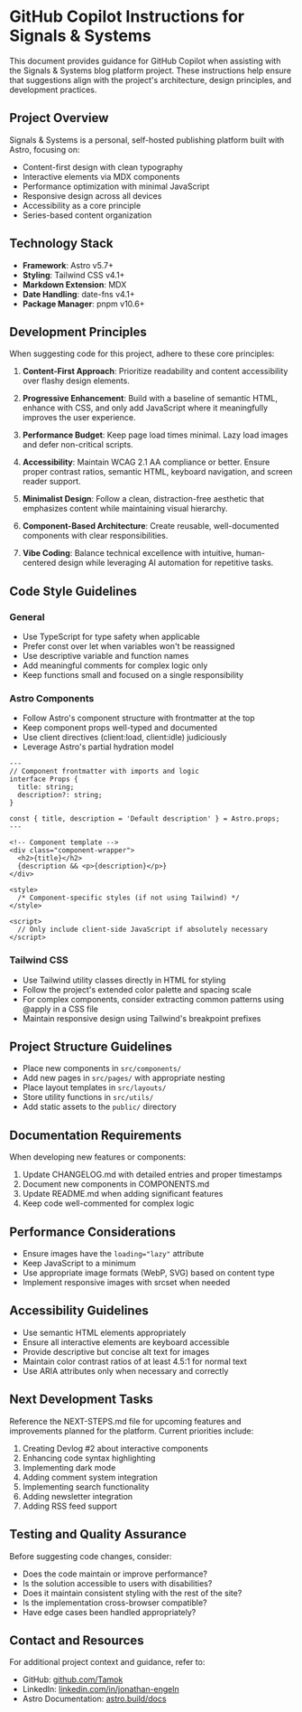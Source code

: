 # GitHub Copilot Instructions for Signals & Systems

This document provides guidance for GitHub Copilot when assisting with the Signals & Systems blog platform project. These instructions help ensure that suggestions align with the project's architecture, design principles, and development practices.

## Project Overview

Signals & Systems is a personal, self-hosted publishing platform built with Astro, focusing on:

- Content-first design with clean typography
- Interactive elements via MDX components
- Performance optimization with minimal JavaScript
- Responsive design across all devices
- Accessibility as a core principle
- Series-based content organization

## Technology Stack

- **Framework**: Astro v5.7+
- **Styling**: Tailwind CSS v4.1+
- **Markdown Extension**: MDX
- **Date Handling**: date-fns v4.1+
- **Package Manager**: pnpm v10.6+

## Development Principles

When suggesting code for this project, adhere to these core principles:

1. **Content-First Approach**: Prioritize readability and content accessibility over flashy design elements.

2. **Progressive Enhancement**: Build with a baseline of semantic HTML, enhance with CSS, and only add JavaScript where it meaningfully improves the user experience.

3. **Performance Budget**: Keep page load times minimal. Lazy load images and defer non-critical scripts.

4. **Accessibility**: Maintain WCAG 2.1 AA compliance or better. Ensure proper contrast ratios, semantic HTML, keyboard navigation, and screen reader support.

5. **Minimalist Design**: Follow a clean, distraction-free aesthetic that emphasizes content while maintaining visual hierarchy.

6. **Component-Based Architecture**: Create reusable, well-documented components with clear responsibilities.

7. **Vibe Coding**: Balance technical excellence with intuitive, human-centered design while leveraging AI automation for repetitive tasks.

## Code Style Guidelines

### General

- Use TypeScript for type safety when applicable
- Prefer const over let when variables won't be reassigned
- Use descriptive variable and function names
- Add meaningful comments for complex logic only
- Keep functions small and focused on a single responsibility

### Astro Components

- Follow Astro's component structure with frontmatter at the top
- Keep component props well-typed and documented
- Use client directives (client:load, client:idle) judiciously
- Leverage Astro's partial hydration model

```astro
---
// Component frontmatter with imports and logic
interface Props {
  title: string;
  description?: string;
}

const { title, description = 'Default description' } = Astro.props;
---

<!-- Component template -->
<div class="component-wrapper">
  <h2>{title}</h2>
  {description && <p>{description}</p>}
</div>

<style>
  /* Component-specific styles (if not using Tailwind) */
</style>

<script>
  // Only include client-side JavaScript if absolutely necessary
</script>
```

### Tailwind CSS

- Use Tailwind utility classes directly in HTML for styling
- Follow the project's extended color palette and spacing scale
- For complex components, consider extracting common patterns using @apply in a CSS file
- Maintain responsive design using Tailwind's breakpoint prefixes

## Project Structure Guidelines

- Place new components in `src/components/`
- Add new pages in `src/pages/` with appropriate nesting
- Place layout templates in `src/layouts/`
- Store utility functions in `src/utils/`
- Add static assets to the `public/` directory

## Documentation Requirements

When developing new features or components:

1. Update CHANGELOG.md with detailed entries and proper timestamps
2. Document new components in COMPONENTS.md
3. Update README.md when adding significant features
4. Keep code well-commented for complex logic

## Performance Considerations

- Ensure images have the `loading="lazy"` attribute
- Keep JavaScript to a minimum
- Use appropriate image formats (WebP, SVG) based on content type
- Implement responsive images with srcset when needed

## Accessibility Guidelines

- Use semantic HTML elements appropriately
- Ensure all interactive elements are keyboard accessible
- Provide descriptive but concise alt text for images
- Maintain color contrast ratios of at least 4.5:1 for normal text
- Use ARIA attributes only when necessary and correctly

## Next Development Tasks

Reference the NEXT-STEPS.md file for upcoming features and improvements planned for the platform. Current priorities include:

1. Creating Devlog #2 about interactive components
2. Enhancing code syntax highlighting
3. Implementing dark mode
4. Adding comment system integration
5. Implementing search functionality
6. Adding newsletter integration
7. Adding RSS feed support

## Testing and Quality Assurance

Before suggesting code changes, consider:

- Does the code maintain or improve performance?
- Is the solution accessible to users with disabilities?
- Does it maintain consistent styling with the rest of the site?
- Is the implementation cross-browser compatible?
- Have edge cases been handled appropriately?

## Contact and Resources

For additional project context and guidance, refer to:

- GitHub: [github.com/Tamok](https://github.com/Tamok)
- LinkedIn: [linkedin.com/in/jonathan-engeln](https://www.linkedin.com/in/jonathan-engeln/)
- Astro Documentation: [astro.build/docs](https://astro.build/docs)
